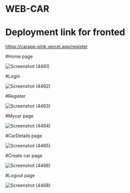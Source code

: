 # WEB-CAR


# Deployment link for fronted 

https://carapp-pink.vercel.app/register


#Home page

![Screenshot (4461)](https://user-images.githubusercontent.com/101389168/227951726-71cbfb3b-a93f-4e88-a082-b7dce587076d.png)


#Login

![Screenshot (4462)](https://user-images.githubusercontent.com/101389168/227952126-14216218-df76-4e90-93a3-2b6cb07b5661.png)

#Register

![Screenshot (4463)](https://user-images.githubusercontent.com/101389168/227952238-07e83411-1023-4737-9fa0-f24f52d83270.png)

#Mycar page

![Screenshot (4464)](https://user-images.githubusercontent.com/101389168/227952382-d9471cd5-318f-453e-9d85-c31aaf9fa2a9.png)

#CarDetails page

![Screenshot (4465)](https://user-images.githubusercontent.com/101389168/227952547-9fae8752-b95c-4b45-894e-d34d58d51170.png)

#Create car page

![Screenshot (4466)](https://user-images.githubusercontent.com/101389168/227952721-d2ba485a-4193-47eb-a10e-6c0bebe73f65.png)

#Logout page

![Screenshot (4468)](https://user-images.githubusercontent.com/101389168/227953120-cc7bc769-b13e-4dec-aa5a-251b88999045.png)


